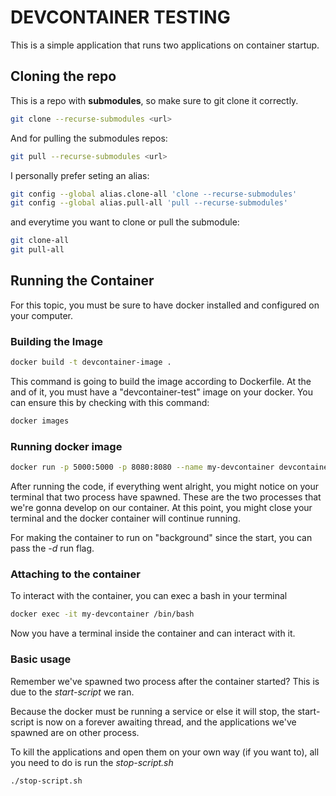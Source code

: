 # DEVCONTAINER TESTING

This is a simple application that runs two applications on container startup.

## Cloning the repo

This is a repo with **submodules**, so make sure to git clone it correctly.

```bash
git clone --recurse-submodules <url>
```

And for pulling the submodules repos:

```bash
git pull --recurse-submodules <url>
```
I personally prefer seting an alias:

```bash
git config --global alias.clone-all 'clone --recurse-submodules'
git config --global alias.pull-all 'pull --recurse-submodules'

```

and everytime you want to clone or pull the submodule:

```bash
git clone-all
git pull-all
```

## Running the Container

For this topic, you must be sure to have docker installed and configured on your computer.

### Building the Image

```bash
docker build -t devcontainer-image .
```

This command is going to build the image according to Dockerfile. At the and of it, you must have a "devcontainer-test" image on your docker. You can ensure this by checking with this command:

```bash
docker images
```

### Running docker image

```bash
docker run -p 5000:5000 -p 8080:8080 --name my-devcontainer devcontainer-image
```

After running the code, if everything went alright, you might notice on your terminal that two process have spawned. These are the two processes that we're gonna develop on our container. At this point, you might close your terminal and the docker container will continue running.

For making the container to run on "background" since the start, you can pass the *-d* run flag.

### Attaching to the container

To interact with the container, you can exec a bash in your terminal

```bash
docker exec -it my-devcontainer /bin/bash
```

Now you have a terminal inside the container and can interact with it.

### Basic usage

Remember we've spawned two process after the container started? This is due to the *start-script* we ran.

Because the docker must be running a service or else it will stop, the start-script is now on a forever awaiting thread, and the applications we've spawned are on other process.

To kill the applications and open them on your own way (if you want to), all you need to do is run the *stop-script.sh*

```bash
./stop-script.sh
```